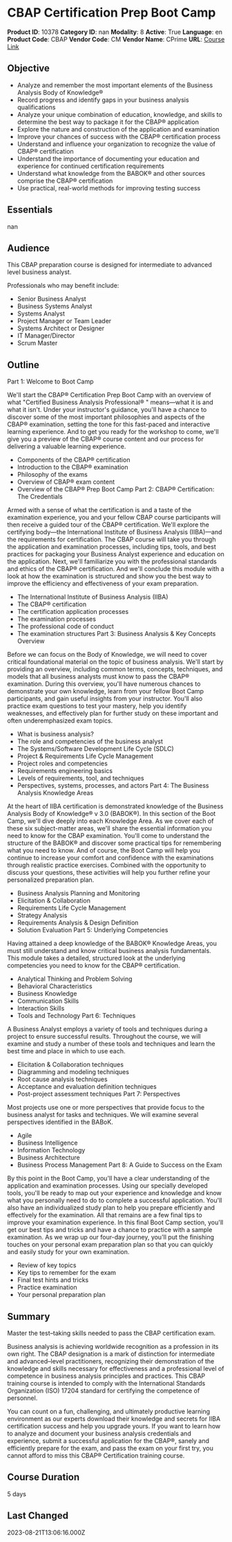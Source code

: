 # CBAP Certification Prep Boot Camp

**Product ID**: 10378
**Category ID**: nan
**Modality**: 8
**Active**: True
**Language**: en
**Product Code**: CBAP
**Vendor Code**: CM
**Vendor Name**: CPrime
**URL**: [Course Link](https://www.fastlaneus.com/course/cprime-cbap)

## Objective
- Analyze and remember the most important elements of the Business Analysis Body of Knowledge®
- Record progress and identify gaps in your business analysis qualifications
- Analyze your unique combination of education, knowledge, and skills to determine the best way to package it for the CBAP® application
- Explore the nature and construction of the application and examination
- Improve your chances of success with the CBAP® certification process
- Understand and influence your organization to recognize the value of CBAP® certification
- Understand the importance of documenting your education and experience for continued certification requirements
- Understand what knowledge from the BABOK® and other sources comprise the CBAP® certification
- Use practical, real-world methods for improving testing success

## Essentials
nan

## Audience
This CBAP preparation course is designed for intermediate to advanced level business analyst.

Professionals who may benefit include:



- Senior Business Analyst
- Business Systems Analyst
- Systems Analyst
- Project Manager or Team Leader
- Systems Architect or Designer
- IT Manager/Director
- Scrum Master

## Outline
Part 1: Welcome to Boot Camp


We'll start the CBAP® Certification Prep Boot Camp with an overview of what "Certified Business Analysis Professional® " means—what it is and what it isn't. Under your instructor's guidance, you'll have a chance to discover some of the most important philosophies and aspects of the CBAP® examination, setting the tone for this fast-paced and interactive learning experience. And to get you ready for the workshop to come, we'll give you a preview of the CBAP® course content and our process for delivering a valuable learning experience.



- Components of the CBAP® certification
- Introduction to the CBAP® examination
- Philosophy of the exams
- Overview of CBAP® exam content
- Overview of the CBAP® Prep Boot Camp
Part 2: CBAP® Certification: The Credentials


Armed with a sense of what the certification is and a taste of the examination experience, you and your fellow CBAP course participants will then receive a guided tour of the CBAP® certification. We'll explore the certifying body—the International Institute of Business Analysis (IIBA)—and the requirements for certification. The CBAP course will take you through the application and examination processes, including tips, tools, and best practices for packaging your Business Analyst experience and education on the application. Next, we'll familiarize you with the professional standards and ethics of the CBAP® certification. And we'll conclude this module with a look at how the examination is structured and show you the best way to improve the efficiency and effectiveness of your exam preparation.



- The International Institute of Business Analysis (IIBA)
- The CBAP® certification
- The certification application processes
- The examination processes
- The professional code of conduct
- The examination structures
Part 3: Business Analysis & Key Concepts Overview



Before we can focus on the Body of Knowledge, we will need to cover critical foundational material on the topic of business analysis. We'll start by providing an overview, including common terms, concepts, techniques, and models that all business analysts must know to pass the CBAP® examination. During this overview, you'll have numerous chances to demonstrate your own knowledge, learn from your fellow Boot Camp participants, and gain useful insights from your instructor. You'll also practice exam questions to test your mastery, help you identify weaknesses, and effectively plan for further study on these important and often underemphasized exam topics.



- What is business analysis?
- The role and competencies of the business analyst
- The Systems/Software Development Life Cycle (SDLC)
- Project & Requirements Life Cycle Management
- Project roles and competencies
- Requirements engineering basics
- Levels of requirements, tool, and techniques
- Perspectives, systems, processes, and actors
Part 4: The Business Analysis Knowledge Areas


At the heart of IIBA certification is demonstrated knowledge of the Business Analysis Body of Knowledge® v 3.0 (BABOK®). In this section of the Boot Camp, we'll dive deeply into each Knowledge Area. As we cover each of these six subject-matter areas, we'll share the essential information you need to know for the CBAP examination. You'll come to understand the structure of the BABOK® and discover some practical tips for remembering what you need to know. And of course, the Boot Camp will help you continue to increase your comfort and confidence with the examinations through realistic practice exercises. Combined with the opportunity to discuss your questions, these activities will help you further refine your personalized preparation plan.



- Business Analysis Planning and Monitoring
- Elicitation & Collaboration
- Requirements Life Cycle Management
- Strategy Analysis
- Requirements Analysis & Design Definition
- Solution Evaluation
Part 5: Underlying Competencies


Having attained a deep knowledge of the BABOK® Knowledge Areas, you must still understand and know critical business analysis fundamentals. This module takes a detailed, structured look at the underlying competencies you need to know for the CBAP® certification.



- Analytical Thinking and Problem Solving
- Behavioral Characteristics
- Business Knowledge
- Communication Skills
- Interaction Skills
- Tools and Technology
Part 6: Techniques



A Business Analyst employs a variety of tools and techniques during a project to ensure successful results. Throughout the course, we will examine and study a number of these tools and techniques and learn the best time and place in which to use each.



- Elicitation & Collaboration techniques
- Diagramming and modeling techniques
- Root cause analysis techniques
- Acceptance and evaluation definition techniques
- Post-project assessment techniques
Part 7: Perspectives


Most projects use one or more perspectives that provide focus to the business analyst for tasks and techniques. We will examine several perspectives identified in the BABoK.



- Agile
- Business Intelligence
- Information Technology
- Business Architecture
- Business Process Management
Part 8: A Guide to Success on the Exam



By this point in the Boot Camp, you'll have a clear understanding of the application and examination processes. Using our specially developed tools, you'll be ready to map out your experience and knowledge and know what you personally need to do to complete a successful application. You'll also have an individualized study plan to help you prepare efficiently and effectively for the examination. All that remains are a few final tips to improve your examination experience. In this final Boot Camp section, you'll get our best tips and tricks and have a chance to practice with a sample examination. As we wrap up our four-day journey, you'll put the finishing touches on your personal exam preparation plan so that you can quickly and easily study for your own examination.



- Review of key topics
- Key tips to remember for the exam
- Final test hints and tricks
- Practice examination
- Your personal preparation plan

## Summary
Master the test–taking skills needed to pass the CBAP certification exam.

Business analysis is achieving worldwide recognition as a profession in its own right. The CBAP designation is a mark of distinction for intermediate and advanced–level practitioners, recognizing their demonstration of the knowledge and skills necessary for effectiveness and a professional level of competence in business analysis principles and practices. This CBAP training course is intended to comply with the International Standards Organization (ISO) 17204 standard for certifying the competence of personnel.

You can count on a fun, challenging, and ultimately productive learning environment as our experts download their knowledge and secrets for IIBA certification success and help you upgrade yours. If you want to learn how to analyze and document your business analysis credentials and experience, submit a successful application for the CBAP®, sanely and efficiently prepare for the exam, and pass the exam on your first try, you cannot afford to miss this CBAP® Certification training course.

## Course Duration
5 days

## Last Changed
2023-08-21T13:06:16.000Z
